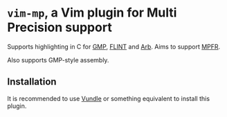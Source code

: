 # `vim-mp`, a Vim plugin for Multi Precision support

Supports highlighting in C for [GMP](https://gmplib.org/),
[FLINT](https://github.com/wbhart/flint2/) and
[Arb](https://github.com/fredrik-johansson/arb/). Aims to support
[MPFR](https://www.mpfr.org/).

Also supports GMP-style assembly.


## Installation

It is recommended to use [Vundle](https://github.com/VundleVim/Vundle.vim) or
something equivalent to install this plugin.
